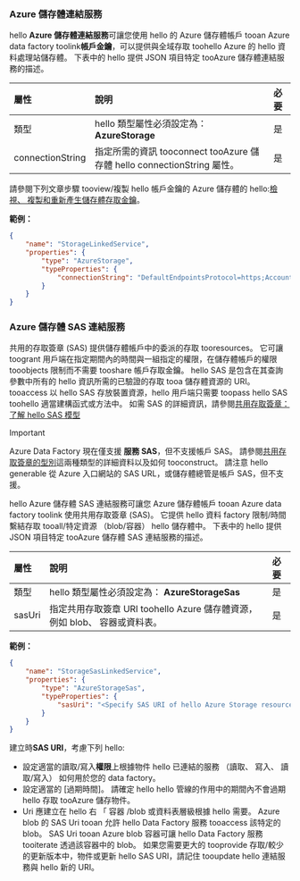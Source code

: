 ### <a name="azure-storage-linked-service"></a>Azure 儲存體連結服務
hello **Azure 儲存體連結服務**可讓您使用 hello 的 Azure 儲存體帳戶 tooan Azure data factory toolink**帳戶金鑰**，可以提供與全域存取 toohello Azure 的 hello 資料處理站儲存體。 下表中的 hello 提供 JSON 項目特定 tooAzure 儲存體連結服務的描述。

| 屬性 | 說明 | 必要 |
|:--- |:--- |:--- |
| 類型 |hello 類型屬性必須設定為： **AzureStorage** |是 |
| connectionString |指定所需的資訊 tooconnect tooAzure 儲存體 hello connectionString 屬性。 |是 |

請參閱下列文章步驟 tooview/複製 hello 帳戶金鑰的 Azure 儲存體的 hello:[檢視、 複製和重新產生儲存體存取金鑰](../articles/storage/common/storage-create-storage-account.md#manage-your-storage-account)。

**範例：**  

```json
{  
    "name": "StorageLinkedService",  
    "properties": {  
        "type": "AzureStorage",  
        "typeProperties": {  
            "connectionString": "DefaultEndpointsProtocol=https;AccountName=<accountname>;AccountKey=<accountkey>"  
        }  
    }  
}  
```

### <a name="azure-storage-sas-linked-service"></a>Azure 儲存體 SAS 連結服務
共用的存取簽章 (SAS) 提供儲存體帳戶中的委派的存取 tooresources。 它可讓 toogrant 用戶端在指定期間內的時間與一組指定的權限，在儲存體帳戶的權限 tooobjects 限制而不需要 tooshare 帳戶存取金鑰。 hello SAS 是包含在其查詢參數中所有的 hello 資訊所需的已驗證的存取 tooa 儲存體資源的 URI。 tooaccess 以 hello SAS 存放裝置資源，hello 用戶端只需要 toopass hello SAS toohello 適當建構函式或方法中。 如需 SAS 的詳細資訊，請參閱[共用存取簽章： 了解 hello SAS 模型](../articles/storage/common/storage-dotnet-shared-access-signature-part-1.md)

> [!IMPORTANT]
> Azure Data Factory 現在僅支援 **服務 SAS**，但不支援帳戶 SAS。 請參閱[共用存取簽章的型別](../articles/storage/common/storage-dotnet-shared-access-signature-part-1.md#types-of-shared-access-signatures)這兩種類型的詳細資料以及如何 tooconstruct。 請注意 hello generable 從 Azure 入口網站的 SAS URL，或儲存體總管是帳戶 SAS，但不支援。
> 

hello Azure 儲存體 SAS 連結服務可讓您 Azure 儲存體帳戶 tooan Azure data factory toolink 使用共用存取簽章 (SAS)。 它提供 hello 資料 factory 限制/時間繫結存取 tooall/特定資源 （blob/容器） hello 儲存體中。 下表中的 hello 提供 JSON 項目特定 tooAzure 儲存體 SAS 連結服務的描述。 

| 屬性 | 說明 | 必要 |
|:--- |:--- |:--- |
| 類型 |hello 類型屬性必須設定為： **AzureStorageSas** |是 |
| sasUri |指定共用存取簽章 URI toohello Azure 儲存體資源，例如 blob、 容器或資料表。  |是 |

**範例：**

```json
{  
    "name": "StorageSasLinkedService",  
    "properties": {  
        "type": "AzureStorageSas",  
        "typeProperties": {  
            "sasUri": "<Specify SAS URI of hello Azure Storage resource>"   
        }  
    }  
}  
```

建立時**SAS URI**，考慮下列 hello:  

* 設定適當的讀取/寫入**權限**上根據物件 hello 已連結的服務 （讀取、 寫入、 讀取/寫入） 如何用於您的 data factory。
* 設定適當的 [過期時間]。 請確定 hello hello 管線的作用中的期間內不會過期 hello 存取 tooAzure 儲存物件。
* Uri 應建立在 hello 右 「 容器 /blob 或資料表層級根據 hello 需要。 Azure blob 的 SAS Uri tooan 允許 hello Data Factory 服務 tooaccess 該特定的 blob。 SAS Uri tooan Azure blob 容器可讓 hello Data Factory 服務 tooiterate 透過該容器中的 blob。 如果您需要更大的 tooprovide 存取/較少的更新版本中，物件或更新 hello SAS URI，請記住 tooupdate hello 連結服務與 hello 新的 URI。   

